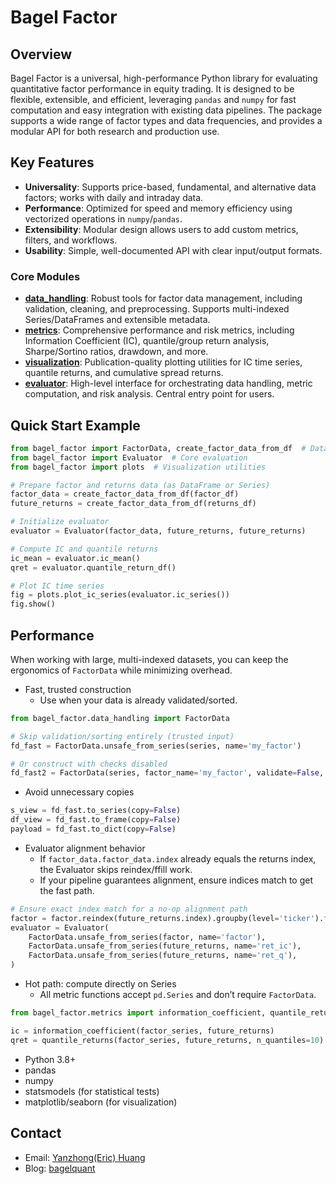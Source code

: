 # Bagel Factor

## Overview

Bagel Factor is a universal, high-performance Python library for evaluating quantitative factor performance in equity trading. It is designed to be flexible, extensible, and efficient, leveraging `pandas` and `numpy` for fast computation and easy integration with existing data pipelines. The package supports a wide range of factor types and data frequencies, and provides a modular API for both research and production use.

## Key Features

- **Universality**: Supports price-based, fundamental, and alternative data factors; works with daily and intraday data.
- **Performance**: Optimized for speed and memory efficiency using vectorized operations in `numpy`/`pandas`.
- **Extensibility**: Modular design allows users to add custom metrics, filters, and workflows.
- **Usability**: Simple, well-documented API with clear input/output formats.

### Core Modules

- [**data_handling**](docs/modules/data_handling.md): Robust tools for factor data management, including validation, cleaning, and preprocessing. Supports multi-indexed Series/DataFrames and extensible metadata.
- [**metrics**](docs/modules/metrics.md): Comprehensive performance and risk metrics, including Information Coefficient (IC), quantile/group return analysis, Sharpe/Sortino ratios, drawdown, and more.
- [**visualization**](docs/modules/visualization.md): Publication-quality plotting utilities for IC time series, quantile returns, and cumulative spread returns.
- [**evaluator**](docs/modules/evaluator.md): High-level interface for orchestrating data handling, metric computation, and risk analysis. Central entry point for users.

## Quick Start Example

```python
from bagel_factor import FactorData, create_factor_data_from_df  # Data handling utilities
from bagel_factor import Evaluator  # Core evaluation
from bagel_factor import plots  # Visualization utilities

# Prepare factor and returns data (as DataFrame or Series)
factor_data = create_factor_data_from_df(factor_df)
future_returns = create_factor_data_from_df(returns_df)

# Initialize evaluator
evaluator = Evaluator(factor_data, future_returns, future_returns)

# Compute IC and quantile returns
ic_mean = evaluator.ic_mean()
qret = evaluator.quantile_return_df()

# Plot IC time series
fig = plots.plot_ic_series(evaluator.ic_series())
fig.show()
```

## Performance

When working with large, multi-indexed datasets, you can keep the ergonomics of `FactorData` while minimizing overhead.

- Fast, trusted construction
  - Use when your data is already validated/sorted.

```python
from bagel_factor.data_handling import FactorData

# Skip validation/sorting entirely (trusted input)
fd_fast = FactorData.unsafe_from_series(series, name='my_factor')

# Or construct with checks disabled
fd_fast2 = FactorData(series, factor_name='my_factor', validate=False, enforce_sorted=False)
```

- Avoid unnecessary copies

```python
s_view = fd_fast.to_series(copy=False)
df_view = fd_fast.to_frame(copy=False)
payload = fd_fast.to_dict(copy=False)
```

- Evaluator alignment behavior
  - If `factor_data.factor_data.index` already equals the returns index, the Evaluator skips reindex/ffill work.
  - If your pipeline guarantees alignment, ensure indices match to get the fast path.

```python
# Ensure exact index match for a no-op alignment path
factor = factor.reindex(future_returns.index).groupby(level='ticker').ffill()
evaluator = Evaluator(
    FactorData.unsafe_from_series(factor, name='factor'),
    FactorData.unsafe_from_series(future_returns, name='ret_ic'),
    FactorData.unsafe_from_series(future_returns, name='ret_q'),
)
```

- Hot path: compute directly on Series
  - All metric functions accept `pd.Series` and don’t require `FactorData`.

```python
from bagel_factor.metrics import information_coefficient, quantile_returns

ic = information_coefficient(factor_series, future_returns)
qret = quantile_returns(factor_series, future_returns, n_quantiles=10)
```

- Python 3.8+
- pandas
- numpy
- statsmodels (for statistical tests)
- matplotlib/seaborn (for visualization)

## Contact

- Email: [Yanzhong(Eric) Huang](mailto:eric.yanzhong.huang@gmail.com)
- Blog: [bagelquant](https://bagelquant.com)
